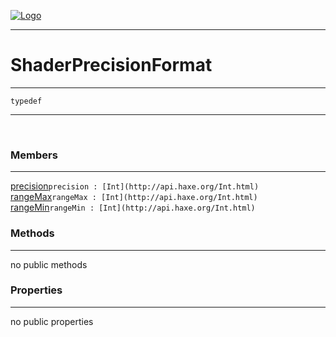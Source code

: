 
[![Logo](../../../../../../images/logo.png)](../../../../../../api/index.html)

---



<h1>ShaderPrecisionFormat</h1>



---

`typedef`
<span class="meta">

</span>


---

&nbsp;
&nbsp;

<h3>Members</h3> <hr/><span class="member apipage">
            <a name="precision"><a class="lift" href="#precision">precision</a></a><code class="signature apipage">precision : [Int](http://api.haxe.org/Int.html)</code><br/></span>
        <span class="small_desc_flat"></span><span class="member apipage">
            <a name="rangeMax"><a class="lift" href="#rangeMax">rangeMax</a></a><code class="signature apipage">rangeMax : [Int](http://api.haxe.org/Int.html)</code><br/></span>
        <span class="small_desc_flat"></span><span class="member apipage">
            <a name="rangeMin"><a class="lift" href="#rangeMin">rangeMin</a></a><code class="signature apipage">rangeMin : [Int](http://api.haxe.org/Int.html)</code><br/></span>
        <span class="small_desc_flat"></span>

<h3>Methods</h3> <hr/>no public methods

<h3>Properties</h3> <hr/>no public properties

&nbsp;
&nbsp;
&nbsp;